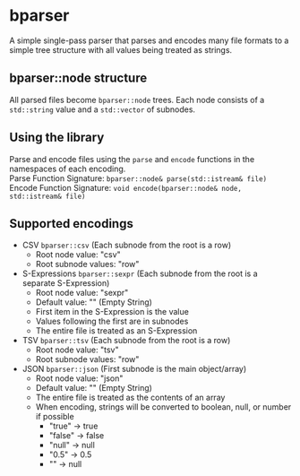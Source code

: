 # bparser
A simple single-pass parser that parses and encodes many file formats to a simple tree structure with all values being treated as strings.
## bparser::node structure
All parsed files become `bparser::node` trees.
Each node consists of a `std::string` value and a `std::vector` of subnodes.
## Using the library
Parse and encode files using the `parse` and `encode` functions in the namespaces of each encoding.  
Parse Function Signature: `bparser::node& parse(std::istream& file)`  
Encode Function Signature: `void encode(bparser::node& node, std::istream& file)`
## Supported encodings
* CSV `bparser::csv` (Each subnode from the root is a row)
  - Root node value: "csv"
  - Root subnode values: "row"
* S-Expressions `bparser::sexpr` (Each subnode from the root is a separate S-Expression)
  - Root node value: "sexpr"
  - Default value: "" (Empty String)
  - First item in the S-Expression is the value
  - Values following the first are in subnodes
  - The entire file is treated as an S-Expression
* TSV `bparser::tsv` (Each subnode from the root is a row)
  - Root node value: "tsv"
  - Root subnode values: "row"
* JSON `bparser::json` (First subnode is the main object/array)
  - Root node value: "json"
  - Default value: "" (Empty String)
  - The entire file is treated as the contents of an array
  - When encoding, strings will be converted to boolean, null, or number if possible
    - "true" -> true
    - "false" -> false
    - "null" -> null
    - "0.5" -> 0.5
    - "" -> null
